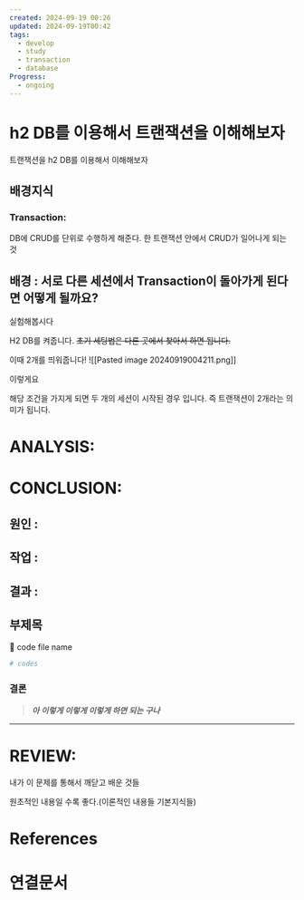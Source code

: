 ```yaml
---
created: 2024-09-19 00:26
updated: 2024-09-19T00:42
tags:
  - develop
  - study
  - transaction
  - database
Progress:
  - ongoing
---
```

# h2 DB를 이용해서 트랜잭션을 이해해보자
트랜잭션을 h2 DB를 이용해서 이해해보자 

## 배경지식
### Transaction:
DB에 CRUD를 단위로 수행하게 해준다. 한 트랜잭션 안에서 CRUD가 일어나게 되는 것 

## 배경 : 서로 다른 세션에서 Transaction이 돌아가게 된다면 어떻게 될까요?
실험해봅시다

H2 DB를 켜줍니다. ~~초기 세팅법은 다른 곳에서 찾아서 하면 됩니다.~~

이때 2개를 띄워줍니다!
![[Pasted image 20240919004211.png]]

이렇게요 

해당 조건을 가지게 되면 두 개의 세션이 시작된 경우 입니다.
즉 트랜잭션이 2개라는 의미가 됩니다.




# ANALYSIS:

# CONCLUSION:

## 원인 :

## 작업 :

## 결과 :

## 부제목

<aside> 🔽 code file name

</aside>

```bash
# codes
```

### 결론

> _**아 이렇게 이렇게 이렇게 하면 되는 구나**_



---
# REVIEW:

내가 이 문제를 통해서 깨닫고 배운 것들

원초적인 내용일 수록 좋다.(이론적인 내용들 기본지식들)

# References

# 연결문서
